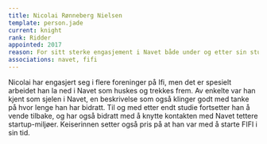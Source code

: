 ```yaml
---
title: Nicolai Rønneberg Nielsen
template: person.jade
current: knight
rank: Ridder
appointed: 2017
reason: For sitt sterke engasjement i Navet både under og etter sin studietid tildeles Nicolai Rønneberg Nielsen graden Ridder av Hennes Majestet Keiserpingvinen den Fornemmes orden.
associations: navet, fifi
---
```


Nicolai har engasjert seg i flere foreninger på Ifi, men det er spesielt arbeidet han la ned i Navet som huskes og trekkes frem. Av enkelte var han kjent som sjelen i Navet, en beskrivelse som også klinger godt med tanke på hvor lenge han har bidratt. Til og med etter endt studie fortsetter han å vende tilbake, og har også bidratt med å knytte kontakten med Navet tettere startup-miljøer. Keiserinnen setter også pris på at han var med å starte FIFI i sin tid.
